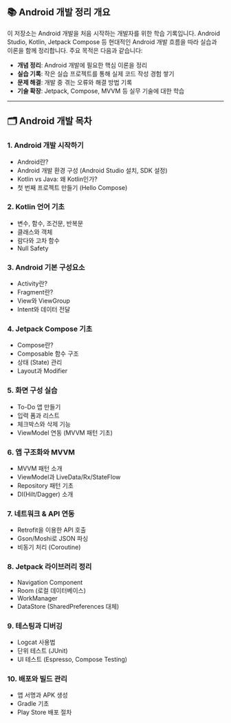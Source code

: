 ## 📚 Android 개발 정리 개요

이 저장소는 Android 개발을 처음 시작하는 개발자를 위한 학습 기록입니다. Android Studio, Kotlin, Jetpack Compose 등 현대적인 Android 개발 흐름을 따라 실습과 이론을 함께 정리합니다.
주요 목적은 다음과 같습니다:

* **개념 정리**: Android 개발에 필요한 핵심 이론을 정리
* **실습 기록**: 작은 실습 프로젝트를 통해 실제 코드 작성 경험 쌓기
* **문제 해결**: 개발 중 겪는 오류와 해결 방법 기록
* **기술 확장**: Jetpack, Compose, MVVM 등 실무 기술에 대한 학습

---

## 🗂️ Android 개발 목차

### 1. Android 개발 시작하기

* Android란?
* Android 개발 환경 구성 (Android Studio 설치, SDK 설정)
* Kotlin vs Java: 왜 Kotlin인가?
* 첫 번째 프로젝트 만들기 (Hello Compose)

### 2. Kotlin 언어 기초

* 변수, 함수, 조건문, 반복문
* 클래스와 객체
* 람다와 고차 함수
* Null Safety

### 3. Android 기본 구성요소

* Activity란?
* Fragment란?
* View와 ViewGroup
* Intent와 데이터 전달

### 4. Jetpack Compose 기초

* Compose란?
* Composable 함수 구조
* 상태 (State) 관리
* Layout과 Modifier

### 5. 화면 구성 실습

* To-Do 앱 만들기
* 입력 폼과 리스트
* 체크박스와 삭제 기능
* ViewModel 연동 (MVVM 패턴 기초)

### 6. 앱 구조화와 MVVM

* MVVM 패턴 소개
* ViewModel과 LiveData/Rx/StateFlow
* Repository 패턴 기초
* DI(Hilt/Dagger) 소개

### 7. 네트워크 & API 연동

* Retrofit을 이용한 API 호출
* Gson/Moshi로 JSON 파싱
* 비동기 처리 (Coroutine)

### 8. Jetpack 라이브러리 정리

* Navigation Component
* Room (로컬 데이터베이스)
* WorkManager
* DataStore (SharedPreferences 대체)

### 9. 테스팅과 디버깅

* Logcat 사용법
* 단위 테스트 (JUnit)
* UI 테스트 (Espresso, Compose Testing)

### 10. 배포와 빌드 관리

* 앱 서명과 APK 생성
* Gradle 기초
* Play Store 배포 절차
